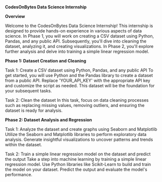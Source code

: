 **CodesOnBytes Data Science Internship**


**Overview**


Welcome to the CodesOnBytes Data Science Internship! This internship is designed to provide hands-on experience in various aspects of data science. In Phase 1, you will work on creating a CSV dataset using Python, Pandas, and any public API. Subsequently, you'll dive into cleaning the dataset, analyzing it, and creating visualizations. In Phase 2, you'll explore further analysis and delve into training a simple linear regression model.


**Phase 1: Dataset Creation and Cleaning**


Task 1: Create a CSV dataset using Python, Pandas, and any public API
To get started, you will use Python and the Pandas library to create a dataset from a public API. Replace 'YOUR_API_KEY' with the appropriate API key and customize the script as needed. This dataset will be the foundation for your subsequent tasks.

Task 2: Clean the dataset
In this task, focus on data cleaning processes such as replacing missing values, removing outliers, and ensuring the dataset is ready for analysis.


**Phase 2: Dataset Analysis and Regression**


Task 1: Analyze the dataset and create graphs using Seaborn and Matplotlib
Utilize the Seaborn and Matplotlib libraries to perform exploratory data analysis. Generate insightful visualizations to uncover patterns and trends within the dataset.

Task 2: Train a simple linear regression model on the dataset and predict the output
Take a step into machine learning by training a simple linear regression model. Use Python libraries like Scikit-Learn to build and train the model on your dataset. Predict the output and evaluate the model's performance.

